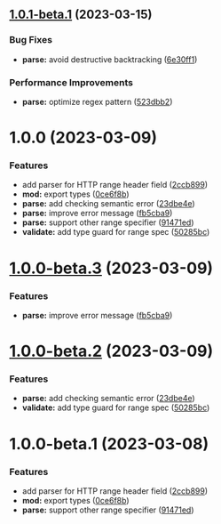 ## [1.0.1-beta.1](https://github.com/httpland/range-parser/compare/1.0.0...1.0.1-beta.1) (2023-03-15)


### Bug Fixes

* **parse:** avoid destructive backtracking ([6e30ff1](https://github.com/httpland/range-parser/commit/6e30ff1487fd9a417340618ded157852622e748a))


### Performance Improvements

* **parse:** optimize regex pattern ([523dbb2](https://github.com/httpland/range-parser/commit/523dbb2bdaeb46446c2731ccd7445861661cb69a))

# 1.0.0 (2023-03-09)


### Features

* add parser for HTTP range header field ([2ccb899](https://github.com/httpland/range-parser/commit/2ccb8995eff6ddd99cbaf608ce58ea29a67a425c))
* **mod:** export types ([0ce6f8b](https://github.com/httpland/range-parser/commit/0ce6f8bf46a0906b7766b990e2a8434a4c645db7))
* **parse:** add checking semantic error ([23dbe4e](https://github.com/httpland/range-parser/commit/23dbe4e9840d7ba67be926a5ee8d285489ebfc6e))
* **parse:** improve error message ([fb5cba9](https://github.com/httpland/range-parser/commit/fb5cba95a2c4b3fa69763a901be870034e2cc2ae))
* **parse:** support other range specifier ([91471ed](https://github.com/httpland/range-parser/commit/91471ed89c58576c6d62131b7fcf1ac4cddb548e))
* **validate:** add type guard for range spec ([50285bc](https://github.com/httpland/range-parser/commit/50285bc04d881d0455ae06f092bd10f03156d182))

# [1.0.0-beta.3](https://github.com/httpland/range-parser/compare/1.0.0-beta.2...1.0.0-beta.3) (2023-03-09)


### Features

* **parse:** improve error message ([fb5cba9](https://github.com/httpland/range-parser/commit/fb5cba95a2c4b3fa69763a901be870034e2cc2ae))

# [1.0.0-beta.2](https://github.com/httpland/range-parser/compare/1.0.0-beta.1...1.0.0-beta.2) (2023-03-09)


### Features

* **parse:** add checking semantic error ([23dbe4e](https://github.com/httpland/range-parser/commit/23dbe4e9840d7ba67be926a5ee8d285489ebfc6e))
* **validate:** add type guard for range spec ([50285bc](https://github.com/httpland/range-parser/commit/50285bc04d881d0455ae06f092bd10f03156d182))

# 1.0.0-beta.1 (2023-03-08)


### Features

* add parser for HTTP range header field ([2ccb899](https://github.com/httpland/range-parser/commit/2ccb8995eff6ddd99cbaf608ce58ea29a67a425c))
* **mod:** export types ([0ce6f8b](https://github.com/httpland/range-parser/commit/0ce6f8bf46a0906b7766b990e2a8434a4c645db7))
* **parse:** support other range specifier ([91471ed](https://github.com/httpland/range-parser/commit/91471ed89c58576c6d62131b7fcf1ac4cddb548e))

